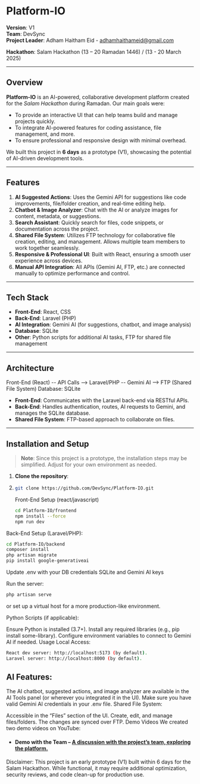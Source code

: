 # Platform-IO

**Version**: V1  
**Team**: DevSync  
**Project Leader**: Adham Haitham Eid - adhamhaithameid@gmail.com

**Hackathon**: Salam Hackathon (13 – 20 Ramadan 1446) / (13 - 20 March 2025)

---

## Overview
**Platform-IO** is an AI-powered, collaborative development platform created for the *Salam Hackathon* during Ramadan. Our main goals were:
- To provide an interactive UI that can help teams build and manage projects quickly.
- To integrate AI-powered features for coding assistance, file management, and more.
- To ensure professional and responsive design with minimal overhead.

We built this project in **6 days** as a prototype (V1), showcasing the potential of AI-driven development tools.

---

## Features
1. **AI Suggested Actions**: Uses the Gemini API for suggestions like code improvements, file/folder creation, and real-time editing help.
2. **Chatbot & Image Analyzer**: Chat with the AI or analyze images for content, metadata, or suggestions.
3. **Search Assistant**: Quickly search for files, code snippets, or documentation across the project.
4. **Shared File System**: Utilizes FTP technology for collaborative file creation, editing, and management. Allows multiple team members to work together seamlessly.
5. **Responsive & Professional UI**: Built with React, ensuring a smooth user experience across devices.
6. **Manual API Integration**: All APIs (Gemini AI, FTP, etc.) are connected manually to optimize performance and control.

---

## Tech Stack
- **Front-End**: React, CSS
- **Back-End**: Laravel (PHP)
- **AI Integration**: Gemini AI (for suggestions, chatbot, and image analysis)
- **Database**: SQLite
- **Other**: Python scripts for additional AI tasks, FTP for shared file management

---

## Architecture
Front-End (React) -- API Calls --> Laravel/PHP -- Gemini AI --> FTP (Shared File System) Database: SQLite

- **Front-End**: Communicates with the Laravel back-end via RESTful APIs.
- **Back-End**: Handles authentication, routes, AI requests to Gemini, and manages the SQLite database.
- **Shared File System**: FTP-based approach to collaborate on files.

---

## Installation and Setup

> **Note**: Since this project is a prototype, the installation steps may be simplified. Adjust for your own environment as needed.

1. **Clone the repository**:

2. ```bash
   git clone https://github.com/DevSync/Platform-IO.git
   ```
   Front-End Setup (react/javascript)
   ```bash
   cd Platform-IO/frontend
   npm install --force
   npm run dev
    ```

Back-End Setup (Laravel/PHP):

```bash
cd Platform-IO/backend
composer install
php artisan migrate
pip install google-generativeai
```

Update .env with your DB credentials SQLite and Gemini AI keys

Run the server:

```bash
php artisan serve
```
or set up a virtual host for a more production-like environment.

Python Scripts (if applicable):

Ensure Python is installed (3.7+).
Install any required libraries (e.g., pip install some-library).
Configure environment variables to connect to Gemini AI if needed.
Usage
Local Access:
```bash
React dev server: http://localhost:5173 (by default).
Laravel server: http://localhost:8000 (by default).
```
## AI Features:

The AI chatbot, suggested actions, and image analyzer are available in the AI Tools panel (or wherever you integrated it in the UI).
Make sure you have valid Gemini AI credentials in your .env file.
Shared File System:

Accessible in the “Files” section of the UI.
Create, edit, and manage files/folders. The changes are synced over FTP.
Demo Videos
We created two demo videos on YouTube:

[* #### Demo Only – Showcasing the platform features.]: #

* #### Demo with the Team – [A discussion with the project’s team, exploring the platform.](https://youtu.be/IKgpYHlJJus?si=KFjWIok0v-xxh2sQ)

Disclaimer: This project is an early prototype (V1) built within 6 days for the Salam Hackathon. While functional, it may require additional optimization, security reviews, and code clean-up for production use.
